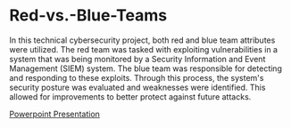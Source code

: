 # Red-vs.-Blue-Teams

In this technical cybersecurity project, both red and blue team attributes were utilized. The red team was tasked with exploiting vulnerabilities in a system that was being monitored by a Security Information and Event Management (SIEM) system. The blue team was responsible for detecting and responding to these exploits. Through this process, the system's security posture was evaluated and weaknesses were identified. This allowed for improvements to better protect against future attacks.

[Powerpoint Presentation](https://github.com/Nhiwins/Red-vs.-Blue-Teams/blob/main/Project%202%20RvB.pdf)
